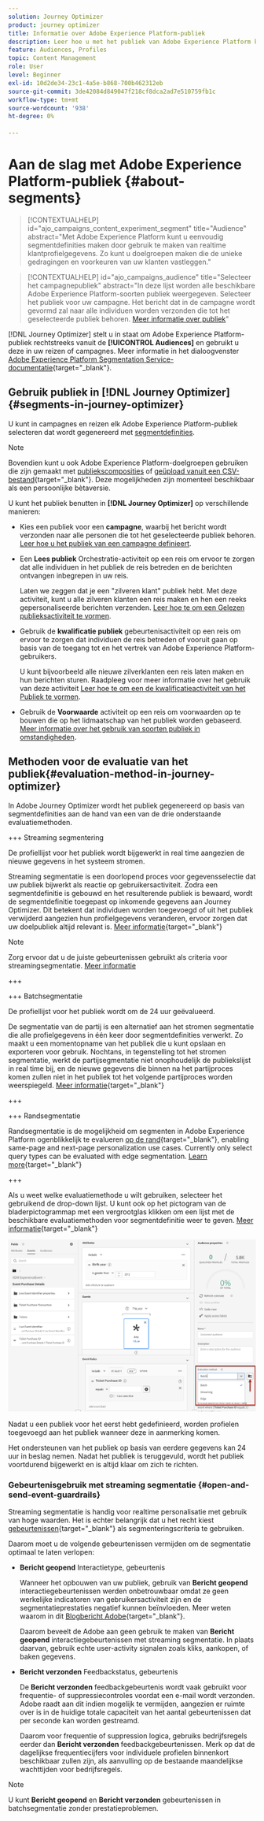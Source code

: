 ```yaml
---
solution: Journey Optimizer
product: journey optimizer
title: Informatie over Adobe Experience Platform-publiek
description: Leer hoe u met het publiek van Adobe Experience Platform kunt werken
feature: Audiences, Profiles
topic: Content Management
role: User
level: Beginner
exl-id: 10d2de34-23c1-4a5e-b868-700b462312eb
source-git-commit: 3de42084d849047f218cf8dca2ad7e510759fb1c
workflow-type: tm+mt
source-wordcount: '938'
ht-degree: 0%

---
```


# Aan de slag met Adobe Experience Platform-publiek {#about-segments}

>[!CONTEXTUALHELP]
>id="ajo_campaigns_content_experiment_segment"
>title="Audience"
>abstract="Met Adobe Experience Platform kunt u eenvoudig segmentdefinities maken door gebruik te maken van realtime klantprofielgegevens. Zo kunt u doelgroepen maken die de unieke gedragingen en voorkeuren van uw klanten vastleggen."

>[!CONTEXTUALHELP]
>id="ajo_campaigns_audience"
>title="Selecteer het campagnepubliek"
>abstract="In deze lijst worden alle beschikbare Adobe Experience Platform-soorten publiek weergegeven. Selecteer het publiek voor uw campagne. Het bericht dat in de campagne wordt gevormd zal naar alle individuen worden verzonden die tot het geselecteerde publiek behoren. [Meer informatie over publiek](../audience/about-audiences.md)"

[!DNL Journey Optimizer] stelt u in staat om Adobe Experience Platform-publiek rechtstreeks vanuit de **[!UICONTROL Audiences]** en gebruikt u deze in uw reizen of campagnes. Meer informatie in het dialoogvenster [Adobe Experience Platform Segmentation Service-documentatie](https://experienceleague.adobe.com/docs/experience-platform/segmentation/home.html){target="_blank"}.

## Gebruik publiek in [!DNL Journey Optimizer] {#segments-in-journey-optimizer}

U kunt in campagnes en reizen elk Adobe Experience Platform-publiek selecteren dat wordt gegenereerd met [segmentdefinities](../audience/creating-a-segment-definition.md).

>[!NOTE]
>
>Bovendien kunt u ook Adobe Experience Platform-doelgroepen gebruiken die zijn gemaakt met [publiekscomposities](../audience/get-started-audience-orchestration.md) of [geüpload vanuit een CSV-bestand](https://experienceleague.adobe.com/docs/experience-platform/segmentation/ui/overview.html#import-audience){target="_blank"}. Deze mogelijkheden zijn momenteel beschikbaar als een persoonlijke bètaversie.

U kunt het publiek benutten in **[!DNL Journey Optimizer]** op verschillende manieren:

* Kies een publiek voor een **campagne**, waarbij het bericht wordt verzonden naar alle personen die tot het geselecteerde publiek behoren. [Leer hoe u het publiek van een campagne definieert](../campaigns/create-campaign.md#define-the-audience-audience).

* Een **Lees publiek** Orchestratie-activiteit op een reis om ervoor te zorgen dat alle individuen in het publiek de reis betreden en de berichten ontvangen inbegrepen in uw reis.

  Laten we zeggen dat je een &quot;zilveren klant&quot; publiek hebt. Met deze activiteit, kunt u alle zilveren klanten een reis maken en hen een reeks gepersonaliseerde berichten verzenden. [Leer hoe te om een Gelezen publieksactiviteit te vormen](../building-journeys/read-audience.md#configuring-segment-trigger-activity).

* Gebruik de **kwalificatie publiek** gebeurtenisactiviteit op een reis om ervoor te zorgen dat individuen de reis betreden of vooruit gaan op basis van de toegang tot en het vertrek van Adobe Experience Platform-gebruikers.

  U kunt bijvoorbeeld alle nieuwe zilverklanten een reis laten maken en hun berichten sturen. Raadpleeg voor meer informatie over het gebruik van deze activiteit [Leer hoe te om een de kwalificatieactiviteit van het Publiek te vormen](../building-journeys/audience-qualification-events.md).

* Gebruik de **Voorwaarde** activiteit op een reis om voorwaarden op te bouwen die op het lidmaatschap van het publiek worden gebaseerd. [Meer informatie over het gebruik van soorten publiek in omstandigheden](../building-journeys/condition-activity.md#using-a-segment).

## Methoden voor de evaluatie van het publiek{#evaluation-method-in-journey-optimizer}

In Adobe Journey Optimizer wordt het publiek gegenereerd op basis van segmentdefinities aan de hand van een van de drie onderstaande evaluatiemethoden.

+++ Streaming segmentering

De profiellijst voor het publiek wordt bijgewerkt in real time aangezien de nieuwe gegevens in het systeem stromen.

Streaming segmentatie is een doorlopend proces voor gegevensselectie dat uw publiek bijwerkt als reactie op gebruikersactiviteit. Zodra een segmentdefinitie is gebouwd en het resulterende publiek is bewaard, wordt de segmentdefinitie toegepast op inkomende gegevens aan Journey Optimizer. Dit betekent dat individuen worden toegevoegd of uit het publiek verwijderd aangezien hun profielgegevens veranderen, ervoor zorgen dat uw doelpubliek altijd relevant is. [Meer informatie](https://experienceleague.adobe.com/docs/experience-platform/segmentation/ui/streaming-segmentation.html#query-types){target="_blank"}

>[!NOTE]
>
>Zorg ervoor dat u de juiste gebeurtenissen gebruikt als criteria voor streamingsegmentatie. [Meer informatie](#open-and-send-event-guardrails)

+++

+++ Batchsegmentatie

De profiellijst voor het publiek wordt om de 24 uur geëvalueerd.

De segmentatie van de partij is een alternatief aan het stromen segmentatie die alle profielgegevens in één keer door segmentdefinities verwerkt. Zo maakt u een momentopname van het publiek die u kunt opslaan en exporteren voor gebruik. Nochtans, in tegenstelling tot het stromen segmentatie, werkt de partijsegmentatie niet onophoudelijk de publiekslijst in real time bij, en de nieuwe gegevens die binnen na het partijproces komen zullen niet in het publiek tot het volgende partijproces worden weerspiegeld. [Meer informatie](https://experienceleague.adobe.com/docs/experience-platform/segmentation/home.html#batch){target="_blank"}

+++

+++ Randsegmentatie

Randsegmentatie is de mogelijkheid om segmenten in Adobe Experience Platform ogenblikkelijk te evalueren [op de rand](https://experienceleague.adobe.com/docs/experience-platform/edge/home.html){target="_blank"}, enabling same-page and next-page personalization use cases. Currently only select query types can be evaluated with edge segmentation. [Learn more](https://experienceleague.adobe.com/docs/experience-platform/segmentation/ui/edge-segmentation.html#query-types){target="_blank"}

+++

Als u weet welke evaluatiemethode u wilt gebruiken, selecteer het gebruikend de drop-down lijst. U kunt ook op het pictogram van de bladerpictogrammap met een vergrootglas klikken om een lijst met de beschikbare evaluatiemethoden voor segmentdefinitie weer te geven. [Meer informatie](https://experienceleague.adobe.com/docs/experience-platform/segmentation/ui/segment-builder.html#segment-properties){target="_blank"}

![](assets/evaluation-methods.png)

<!--The determination between batch segmentation and streaming segmentation is made by the system for each audience, based on the complexity and the cost of evaluating the segment definition rule. You can view the evaluation method for each audience in the **[!UICONTROL Evaluation method]** column of the audience list.
    
![](assets/evaluation-method.png)

>[!NOTE]
>
>If the **[!UICONTROL Evaluation method]** column does not display, you  need to add it using configuration button on the top right of the list.-->

Nadat u een publiek voor het eerst hebt gedefinieerd, worden profielen toegevoegd aan het publiek wanneer deze in aanmerking komen.

Het ondersteunen van het publiek op basis van eerdere gegevens kan 24 uur in beslag nemen. Nadat het publiek is teruggevuld, wordt het publiek voortdurend bijgewerkt en is altijd klaar om zich te richten.

### Gebeurtenisgebruik met streaming segmentatie {#open-and-send-event-guardrails}

Streaming segmentatie is handig voor realtime personalisatie met gebruik van hoge waarden. Het is echter belangrijk dat u het recht kiest [gebeurtenissen](https://experienceleague.adobe.com/docs/experience-platform/segmentation/ui/segment-builder.html#events){target="_blank"} als segmenteringscriteria te gebruiken.

Daarom moet u de volgende gebeurtenissen vermijden om de segmentatie optimaal te laten verlopen:

* **Bericht geopend** Interactietype, gebeurtenis

  Wanneer het opbouwen van uw publiek, gebruik van **Bericht geopend** interactiegebeurtenissen werden onbetrouwbaar omdat ze geen werkelijke indicatoren van gebruikersactiviteit zijn en de segmentatieprestaties negatief kunnen beïnvloeden. Meer weten waarom in dit [Blogbericht Adobe](https://blog.adobe.com/en/publish/2021/06/24/what-apples-mail-privacy-protection-means-for-email-marketers){target="_blank"}.

  Daarom beveelt de Adobe aan geen gebruik te maken van **Bericht geopend** interactiegebeurtenissen met streaming segmentatie. In plaats daarvan, gebruik echte user-activity signalen zoals kliks, aankopen, of baken gegevens.

* **Bericht verzonden** Feedbackstatus, gebeurtenis

  De **Bericht verzonden** feedbackgebeurtenis wordt vaak gebruikt voor frequentie- of suppressiecontroles voordat een e-mail wordt verzonden. Adobe raadt aan dit indien mogelijk te vermijden, aangezien er ruimte over is in de huidige totale capaciteit van het aantal gebeurtenissen dat per seconde kan worden gestreamd.

  Daarom voor frequentie of suppression logica, gebruiks bedrijfsregels eerder dan **Bericht verzonden** feedbackgebeurtenissen. Merk op dat de dagelijkse frequentiecijfers voor individuele profielen binnenkort beschikbaar zullen zijn, als aanvulling op de bestaande maandelijkse wachttijden voor bedrijfsregels.

>[!NOTE]
>
>U kunt **Bericht geopend** en **Bericht verzonden** gebeurtenissen in batchsegmentatie zonder prestatieproblemen.
